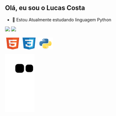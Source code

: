 ## Olá, eu sou o Lucas Costa

- 🐍 Estou Atualmente estudando linguagem Python

<div>
  <img height="180em" src="https://github-readme-stats.vercel.app/api?username=LucasCosta96RS&show_icons=true&theme=onedark&include_all_commits=true&count_private=true"/>
  <img height="180em" src="https://github-readme-stats.vercel.app/api/top-langs/?username=LucasCosta96RS&layout=compact&langs_count=16&theme=onedark"/>
<div>
  
<div style="display: inline_block"><br>
  <img align="center" alt="LucasHtml5" height="40" width="50" src="https://raw.githubusercontent.com/devicons/devicon/master/icons/html5/html5-original.svg">  
  <img align="center" alt="LucasCss3" height="40" width="50" src="https://raw.githubusercontent.com/devicons/devicon/master/icons/css3/css3-original.svg">   
  <img align="center" alt="LucasPython" height="40" width="50" src="https://raw.githubusercontent.com/devicons/devicon/master/icons/python/python-original.svg">
<div>
  
  ![Snake animation](https://github.com/rafaballerini/rafaballerini/blob/output/github-contribution-grid-snake.svg)
